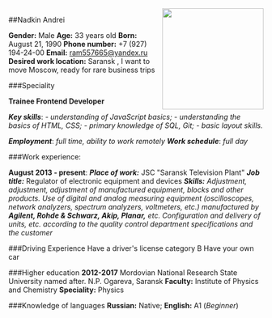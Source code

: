 <image src="D:\VS Code projects\RS School\rsschool-cv\11.jpg"  width="200" height="200" align='right' alt="">

##Nadkin Andrei


**Gender:** Male
**Age:** 33 years old
**Born:** August 21, 1990
**Phone number:** +7 (927) 194-24-00
**Email:** ram557665@yandex.ru
**Desired work location:** Saransk , I want to move Moscow, ready for rare business trips


###Speciality

**Trainee Frontend Developer**

***Key skills***:
_- understanding of JavaScript basics;_
_- understanding the basics of HTML, CSS;_
_- primary knowledge of SQL, Git;_
_- basic layout skills._

***Employment***: _full time, ability to work remotely_
***Work schedule***: _full day_

###Work experience:

**August 2013 - present**:
***Place of work:*** JSC "Saransk Television Plant"
***Job title:*** Regulator of electronic equipment and devices
***Skills:*** _Adjustment, adjustment, adjustment of manufactured equipment, blocks and other products. Use of digital and analog measuring equipment (oscilloscopes, network analyzers, spectrum analyzers, voltmeters, etc.) manufactured by ***Agilent, Rohde & Schwarz, Akip, Planar,*** etc. Configuration and delivery of units, etc. according to the quality control department specifications and the customer_

###Driving Experience
Have a driver's license category B
Have your own car

###Higher education
**2012-2017** Mordovian National Research State University named after. N.P. Ogareva, Saransk
**Faculty:** Institute of Physics and Chemistry
**Speciality:** Physics

###Knowledge of languages
**Russian:** Native;
**English:** A1 (_Beginner_)